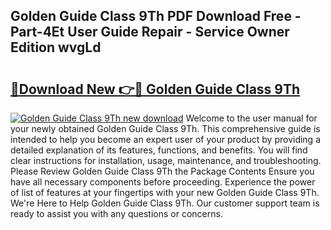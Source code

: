 ## Golden Guide Class 9Th PDF Download Free - Part-4Et User Guide Repair - Service Owner Edition wvgLd

# <h2><a href="http://bc67301.oget.top/?id=Golden+Guide+Class+9Th">🔗Download New 👉🔴 Golden Guide Class 9Th</a></h2>

[![Golden Guide Class 9Th new download](https://i.imgur.com/5g1atiW.png)](http://bc67301.oget.top/?id=Golden+Guide+Class+9Th)
Welcome to the user manual for your newly obtained Golden Guide Class 9Th. This comprehensive guide is intended to help you become an expert user of your product by providing a detailed explanation of its features, functions, and benefits. You will find clear instructions for installation, usage, maintenance, and troubleshooting. Please Review Golden Guide Class 9Th the Package Contents Ensure you have all necessary components before proceeding. Experience the power of list of features at your fingertips with your new Golden Guide Class 9Th. We're Here to Help Golden Guide Class 9Th. Our customer support team is ready to assist you with any questions or concerns.
